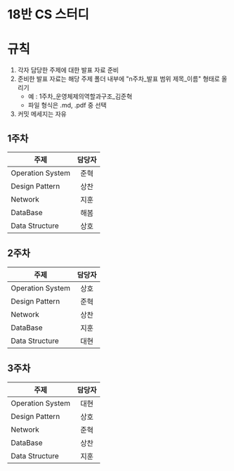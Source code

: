 # 18반 CS 스터디

# 규칙
1. 각자 담당한 주제에 대한 발표 자료 준비
2. 준비한 발표 자료는 해당 주제 폴더 내부에 "n주차_발표 범위 제목_이름" 형태로 올리기
   - 예 : 1주차_운영체제의역할과구조_김준혁
   - 파일 형식은 .md, .pdf 중 선택
3. 커밋 메세지는 자유


## 1주차
| 주제 | 담당자 |
|------|:--:|
| Operation System  | 준혁  |
| Design Pattern  | 상찬  |
| Network  | 지훈  |
| DataBase  | 해봄  |
| Data Structure  | 상호  |


## 2주차
| 주제 | 담당자 |
|------|:--:|
| Operation System  | 상호  |
| Design Pattern  | 준혁  |
| Network  | 상찬  |
| DataBase  | 지훈  |
| Data Structure  | 대현  |


## 3주차
| 주제 | 담당자 |
|------|:--:|
| Operation System  | 대현  |
| Design Pattern  | 상호  |
| Network  | 준혁  |
| DataBase  | 상찬  |
| Data Structure  | 지훈  |

